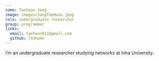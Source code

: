 ```yaml
---
name: Taehwan Jang
image: images/JangTaeHwan.jpeg
role: undergraduate researcher
group: programmer
links:
  email: taehwan011@gmail.com
  github: 743hw4n
---
```


I’m an undergraduate researcher studying networks at Inha University.
